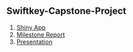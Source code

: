 ## Swiftkey-Capstone-Project
1. [Shiny App](https://jeettanna.shinyapps.io/swiftkey_capstone/)
2. [Milestone Report](https://github.com/JeetTanna/Swiftkey-Capstone-Project/blob/master/Milestone_Report.pdf)
3. [Presentation](https://rpubs.com/JeetTanna/645182)
